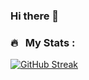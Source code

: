 ### Hi there 👋

### 🔥 &nbsp; My Stats : 
[![GitHub Streak](https://github-readme-streak-stats.herokuapp.com/?user=SacleuxBenoit&theme=dark)](https://git.io/streak-stats)
